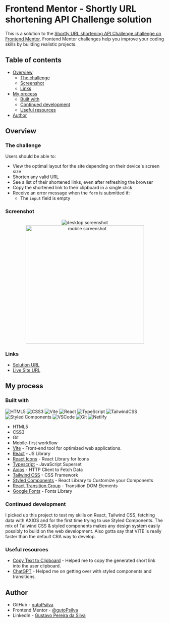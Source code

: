 # Frontend Mentor - Shortly URL shortening API Challenge solution

This is a solution to the [Shortly URL shortening API Challenge challenge on Frontend Mentor](https://www.frontendmentor.io/challenges/url-shortening-api-landing-page-2ce3ob-G). Frontend Mentor challenges help you improve your coding skills by building realistic projects. 

## Table of contents

- [Overview](#overview)
  - [The challenge](#the-challenge)
  - [Screenshot](#screenshot)
  - [Links](#links)
- [My process](#my-process)
  - [Built with](#built-with)
  - [Continued development](#continued-development)
  - [Useful resources](#useful-resources)
- [Author](#author)

## Overview

### The challenge

Users should be able to:

- View the optimal layout for the site depending on their device's screen size
- Shorten any valid URL
- See a list of their shortened links, even after refreshing the browser
- Copy the shortened link to their clipboard in a single click
- Receive an error message when the `form` is submitted if:
  - The `input` field is empty

### Screenshot

<div align="center">
  <img src="./src/assets/images/screenshots/desktop.jpeg" alt="desktop screenshot">
  <img src="./src/assets/images/screenshots/Mobile.jpeg" alt="mobile screenshot" style="width: 375px">
</div>

### Links

- [Solution URL](#)
- [Live Site URL](https://shortly-gutopsilva.netlify.app/)

## My process

### Built with

<!-- Badges -->

![HTML5](https://img.shields.io/badge/html5-%23E34F26.svg?style=for-the-badge&logo=html5&logoColor=white)
![CSS3](https://img.shields.io/badge/css3-%231572B6.svg?style=for-the-badge&logo=css3&logoColor=white)
![Vite](https://img.shields.io/badge/vite-%23646CFF.svg?style=for-the-badge&logo=vite&logoColor=white)
![React](https://img.shields.io/badge/react-%2320232a.svg?style=for-the-badge&logo=react&logoColor=%2361DAFB)
![TypeScript](https://img.shields.io/badge/typescript-%23007ACC.svg?style=for-the-badge&logo=typescript&logoColor=white)
![TailwindCSS](https://img.shields.io/badge/tailwindcss-%2338B2AC.svg?style=for-the-badge&logo=tailwind-css&logoColor=white)
![Styled Components](https://img.shields.io/badge/styled--components-DB7093?style=for-the-badge&logo=styled-components&logoColor=white)
![VSCode](https://img.shields.io/badge/-VSCODE-007ACC?style=for-the-badge&&logo=visual-studio-code&logoColor=white)
![Git](https://img.shields.io/badge/git-%23F05033.svg?style=for-the-badge&logo=git&logoColor=white)
![Netlify](https://img.shields.io/badge/netlify-%23000000.svg?style=for-the-badge&logo=netlify&logoColor=#00C7B7)

- HTML5
- CSS3
- Git
- Mobile-first workflow
- [Vite](https://vitejs.dev/) - Front-end tool for optimized web applications.
- [React](https://reactjs.org/) - JS Library
- [React Icons](https://react-icons.github.io/react-icons/) - React Library for Icons
- [Typescript](https://www.typescriptlang.org/) - JavaScript Superset
- [Axios](https://axios-http.com/ptbr/) - HTTP Client to Fetch Data
- [Tailwind CSS](https://tailwindcss.com/) - CSS Framework
- [Styled Components](https://styled-components.com/) - React Library to Customize your Components
- [React Transition Group](https://reactcommunity.org/react-transition-group/) - Transition DOM Elements
- [Google Fonts](https://fonts.google.com/) - Fonts Library

### Continued development

I picked up this project to test my skills on React, Tailwind CSS, fetching data with AXIOS and for the first time trying to use Styled Components. The mix of Tailwind CSS & styled components makes any design system easily possibly to build on the web development.
Also gotta say that VITE is really faster than the default CRA way to develop.

### Useful resources

- [Copy Text to Clipboard](https://www.w3schools.com/howto/howto_js_copy_clipboard.asp) - Helped me to copy the generated short link into the user clipboard.
- [ChatGPT](https://chat.openai.com/) - Helped me on getting over with styled components and transitions.

## Author

- GitHub - [gutoPsilva](https://github.com/gutoPsilva)
- Frontend Mentor - [@gutoPsilva](https://www.frontendmentor.io/profile/gutoPsilva)
- LinkedIn - [Gustavo Pereira da Silva](https://www.linkedin.com/in/gustavo-pereira-da-silva-b5b684247/)
